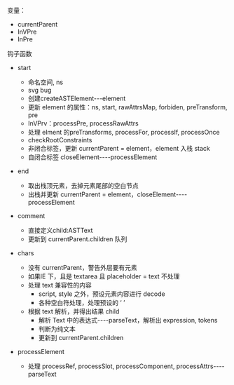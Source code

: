 变量：

- currentParent
- InVPre
- InPre

钩子函数

- start
  - 命名空间, ns
  - svg bug
  - 创建createASTElement---element
  - 更新 element 的属性：ns, start, rawAttrsMap, forbiden, preTransform, pre
  - InVPrv：processPre, processRawAttrs
  - 处理 elment 的preTransforms, processFor, processIf, processOnce
  - checkRootConstraints
  - 非闭合标签，更新 currentParent = element，element 入栈 stack
  - 自闭合标签 closeElement----processElement
- end
  - 取出栈顶元素，去掉元素尾部的空白节点
  - 出栈并更新 currentParent = element，closeElement----processElement
- comment
  - 直接定义child:ASTText
  - 更新到 currentParent.children 队列
- chars
  - 没有 currentParent，警告外层要有元素
  - 如果IE 下，且是 textarea 且 placeholder = text 不处理
  - 处理 text 兼容性的内容
    - script, style 之外，预设元素内容进行 decode
    - 各种空白符处理，处理预设的 ‘ ’
  - 根据 text 解析，并得出结果 child
    - 解析 Text 中的表达式----parseText，解析出 expression, tokens
    - 判断为纯文本
    - 更新到 currentParent.children

- processElement
  - 处理 processRef, processSlot, processComponent, processAttrs----parseText
